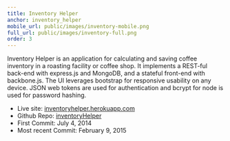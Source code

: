 ```yaml
---
title: Inventory Helper
anchor: inventory_helper
mobile_url: public/images/inventory-mobile.png
full_url: public/images/inventory-full.png
order: 3
---
```

Inventory Helper is an application for calculating and saving coffee inventory 
in a roasting facility or coffee shop. It implements a REST-ful back-end with express.js 
and MongoDB, and a stateful front-end with backbone.js. The UI leverages bootstrap 
for responsive usability on any device. JSON web tokens are used for authentication 
and bcrypt for node is used for password hashing. 

- <span class="gray-title">Live site:</span> [inventoryhelper.herokuapp.com](http://inventoryhelper.herokuapp.com)
- <span class="gray-title">Github Repo:</span> [inventoryHelper](https://github.com/beaudavenport/inventoryHelper)
- <span class="gray-title">First Commit:</span> July 4, 2014
- <span class="gray-title">Most recent Commit:</span> February 9, 2015